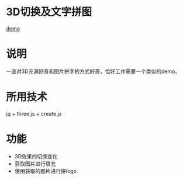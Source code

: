 # 3D切换及文字拼图

[demo](http://damonowl.himmas.cc/ZPQ)

# 说明

一直对3D充满好奇和图片拼字的方式好奇，恰好工作需要一个类似的demo。

# 所用技术

jq + three.js + create.js

# 功能
* 3D效果的切换变化
* 获取图片进行填充
* 使用获取的图片进行拼logo